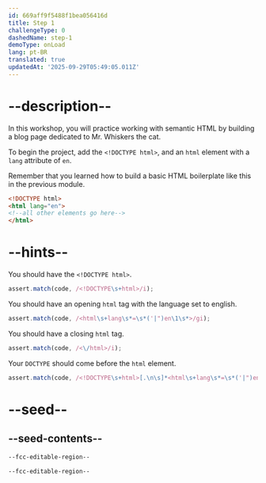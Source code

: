 ```yaml
---
id: 669aff9f5488f1bea056416d
title: Step 1
challengeType: 0
dashedName: step-1
demoType: onLoad
lang: pt-BR
translated: true
updatedAt: '2025-09-29T05:49:05.011Z'
---
```


# --description--

In this workshop, you will practice working with semantic HTML by building a blog page dedicated to Mr. Whiskers the cat. 

To begin the project, add the `<!DOCTYPE html>`, and an `html` element with a `lang` attribute of `en`.

Remember that you learned how to build a basic HTML boilerplate like this in the previous module.

```html
<!DOCTYPE html>
<html lang="en">
<!--all other elements go here-->
</html>
```

# --hints--

You should have the `<!DOCTYPE html>`.

```js
assert.match(code, /<!DOCTYPE\s+html>/i);
```

You should have an opening `html` tag with the language set to english.

```js
assert.match(code, /<html\s+lang\s*=\s*('|")en\1\s*>/gi);
```

You should have a closing `html` tag.

```js
assert.match(code, /<\/html>/i);
```

Your `DOCTYPE` should come before the `html` element.

```js
assert.match(code, /<!DOCTYPE\s+html>[.\n\s]*<html\s+lang\s*=\s*('|")en\1\s*>/im)
```

# --seed--

## --seed-contents--

```html
--fcc-editable-region--

--fcc-editable-region--
```
